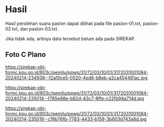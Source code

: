# Hasil

Hasil perolehan suara paslon dapat dilihat pada file paslon-01.txt, paslon-02.txt, dan paslon-03.txt.

Jika tidak ada, artinya data tersebut belum ada pada SIREKAP.

## Foto C Plano

https://sirekap-obj-formc.kpu.go.id/803c/pemilu/ppwp/31/72/03/10/01/3172031001084-20240214-234938--f2a10ce5-0520-4ed6-b8eb-a2ca454481ac.jpg

https://sirekap-obj-formc.kpu.go.id/803c/pemilu/ppwp/31/72/03/10/01/3172031001084-20240214-235014--f785e88e-b82d-43c7-8ffe-c22fb94a714d.jpg

https://sirekap-obj-formc.kpu.go.id/803c/pemilu/ppwp/31/72/03/10/01/3172031001084-20240214-235019--c19b76fb-7783-4433-b159-3b603d743a8d.jpg
